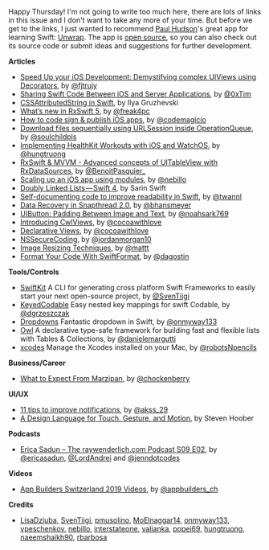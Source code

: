 Happy Thursday! I'm not going to write too much here, there are lots of links in this issue and I don't want to take any more of your time. But before we get to the links, I just wanted to recommend [Paul Hudson](https://twitter.com/twostraws)'s great app for learning Swift: [Unwrap](https://itunes.apple.com/app/id1440611372). The app is [open source](https://github.com/twostraws/Unwrap), so you can also check out its source code or submit ideas and suggestions for further development.

**Articles**

* [Speed Up your iOS Development: Demystifying complex UIViews using Decorators](https://medium.com/flawless-app-stories/speed-up-your-ios-development-demystifying-complex-uiviews-using-decorators-866d36279166), by [@fjtrujy](https://twitter.com/fjtrujy)
* [Sharing Swift Code Between iOS and Server Applications](https://www.raywenderlich.com/2401813-sharing-swift-code-between-ios-and-server-applications), by [@0xTim](https://twitter.com/0xtim)
* [CSSAttributedString in Swift](https://ilyagru.github.io/cssattributedstring-in-swift), by Ilya Gruzhevski
* [What’s new in RxSwift 5](https://medium.com/@freak4pc/whats-new-in-rxswift-5-f7a5c8ee48e7), by [@freak4pc](https://twitter.com/freak4pc)
* [How to code sign & publish iOS apps](https://blog.codemagic.io/how-to-code-sign-publish-ios-apps/), by [@codemagicio](https://twitter.com/codemagicio/)
* [Download files sequentially using URLSession inside OperationQueue](https://fluffy.es/download-files-sequentially/), by [@soulchildpls](https://twitter.com/soulchildpls)
* [Implementing HealthKit Workouts with iOS and WatchOS](https://hackernoon.com/cloning-zwift-on-ios-part-3-healthkit-and-a-watchos-app-5fc77e6b6921), by [@hungtruong](https://twitter.com/hungtruong/)
* [RxSwift & MVVM - Advanced concepts of UITableView with RxDataSources](https://benoitpasquier.com/advanced-concepts-uitableview-rxdatasource/), by [@BenoitPasquier_](https://twitter.com/BenoitPasquier_)
* [Scaling up an iOS app using modules](https://engineering.depop.com/scaling-up-an-ios-app-with-modularisation-8cd280d6b2b8), by [@nebillo](https://twitter.com/nebillo/)
* [Doubly Linked Lists — Swift 4](https://medium.com/flawless-app-stories/doubly-linked-lists-swift-4-ae3cf8a5b975), by Sarin Swift
* [Self-documenting code to improve readability in Swift](https://www.avanderlee.com/swift/self-documenting-code/), by [@twannl](https://www.twitter.com/twannl)
* [Data Recovery in Snapthread 2.0](https://beckyhansmeyer.com/2019/05/07/data-recovery-in-snapthread-2-0/), by [@bhansmeyer](http://twitter.com/bhansmeyer)
* [UIButton: Padding Between Image and Text](https://noahgilmore.com/blog/uibutton-padding/), by [@noahsark769](https://twitter.com/noahsark769)
* [Introducing CwlViews](https://www.cocoawithlove.com/blog/introducing-cwlviews.html), by [@cocoawithlove](https://twitter.com/cocoawithlove)
* [Declarative Views](https://www.cocoawithlove.com/blog/declarative-views.html), by [@cocoawithlove](https://twitter.com/cocoawithlove)
* [NSSecureCoding](https://www.swiftjectivec.com/nssecurecoding/), by [@jordanmorgan10](https://www.twitter.com/jordanmorgan10)
* [Image Resizing Techniques](https://nshipster.com/image-resizing/), by [@mattt](https://twitter.com/mattt)
* [Format Your Code With SwiftFormat](https://agostini.tech/2019/05/06/format-your-code-with-swiftformat/), by [@dagostin](https://twitter.com/dagostin)

**Tools/Controls**

* [SwiftKit](https://github.com/SvenTiigi/SwiftKit) A CLI for generating cross platform Swift Frameworks to easily start your next open-source project, by [@SvenTiigi](https://twitter.com/SvenTiigi)
* [KeyedCodable](https://github.com/dgrzeszczak/KeyedCodable) Easy nested key mappings for swift Codable, by [@dgrzeszczak](https://github.com/dgrzeszczak)
* [Dropdowns](https://github.com/onmyway133/Dropdowns) Fantastic dropdown in Swift, by [@onmyway133](https://twitter.com/onmyway133)
* [Owl](https://github.com/malcommac/Owl) A declarative type-safe framework for building fast and flexible lists with Tables & Collections, by [@danielemargutti](https://twitter.com/danielemargutti)
* [xcodes](https://github.com/RobotsAndPencils/xcodes/) Manage the Xcodes installed on your Mac, by [@robotsNpencils](https://twitter.com/robotsnpencils)

**Business/Career**

* [What to Expect From Marzipan](https://blog.iconfactory.com/2019/05/what-to-expect-from-marzipan/), by [@chockenberry](https://twitter.com/chockenberry)

**UI/UX**

* [11 tips to improve notifications](https://blog.prototypr.io/tips-to-improve-notifications-9e13250b3055), by [@akss_29](https://twitter.com/akss_29)
* [A Design Language for Touch, Gesture, and Motion](https://www.uxmatters.com/mt/archives/2019/05/a-design-language-for-touch-gesture-and-motion.php), by Steven Hoober

**Podcasts**

* [Erica Sadun – The raywenderlich.com Podcast S09 E02](https://www.raywenderlich.com/3017044-erica-sadun-podcast-s09-e02), by [@ericasadun](https://twitter.com/ericasadun), [@LordAndrei](https://twitter.com/LordAndrei) and [@jenndotcodes](https://twitter.com/jenndotcodes) 

**Videos**

* [App Builders Switzerland 2019 Videos](https://www.youtube.com/playlist?list=PLLcE3DL3f5Bx0IAHAw6hsdZ3z_samz2iX), by [@appbuilders_ch](https://twitter.com/appbuilders_ch)

**Credits**

*  [LisaDziuba](https://github.com/lisadziuba), [SvenTiigi](https://github.com/SvenTiigi), [pmusolino](https://github.com/pmusolino), [MoElnaggar14](https://github.com/MoElnaggar14), [onmyway133](https://github.com/onmyway133), [vpeschenkov](https://github.com/vpeschenkov), [nebillo](https://github.com/nebillo), [interstateone](https://github.com/interstateone), [valianka](https://github.com/valianka), [popei69](https://github.com/popei69), [hungtruong](https://github.com/hungtruong), [naeemshaikh90](https://github.com/naeemshaikh90), [rbarbosa](https://github.com/rbarbosa)
